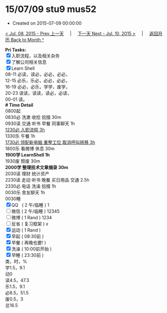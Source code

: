 # 15/07/09 stu9 mus52

- Created on 2015-07-09 00:00:00

[< Jul. 08, 2015 - Prev 上一天](_archived/lifelogs/2015/07/d08.md) &nbsp; &nbsp; | &nbsp; &nbsp; [下一天 Next - Jul. 10, 2015 >](_archived/lifelogs/2015/07/d10.md) &nbsp; &nbsp; |  &nbsp; &nbsp; [返回月历 Back to Month ^](_archived/lifelogs/2015/07/index.md)
<br/><div><b>Pri Tasks:</b></div><div><input checked="true" type="checkbox"/>入职流程，以及相关杂务</div><div><input checked="true" type="checkbox"/>了解公司相关信息</div><div><input checked="true" type="checkbox"/>Learn Shell</div><div>08-11 必读，读必，必必，必必，</div><div>12-15 必乐，乐必，必必，必必，</div><div>16-19 必必，必乐，学学，废学，</div><div>20-23 读读，读读，读必，必读，</div><div>00-01 读。</div><div><b># Time Detail</b></div><div>0800起</div><div>0830必 洗漱 收拾 拾掇 30m</div><div>0930读 交通 听书 早餐 同事聊天 1h</div><div><u>1230必 入职流程 3h</u></div><div>1330乐 午餐 1h</div><div><u>1730必 领配新电脑 重整工位 取消呼叫转移 3h</u></div><div>1800乐 看微博 休息 30m</div><div><b>1900学 LearnShell 1h</b></div><div>1930废 颓废 30m</div><div><b>2000学 整理技术文章摘录 30m</b></div><div>2030读 理财 统计资产</div><div>2230读 走动 听书 晚餐 买日用品 交通 2.5h</div><div>2330必 电话 洗澡 拾掇 1h</div><div>0030乐 舍友聊天 1h</div><div>0030睡</div><div><input checked="true" type="checkbox"/>QQ   ( 2 午/临睡 ) 1</div><div><input type="checkbox"/>微信 ( 2 午/临睡 ) 12345</div><div><input type="checkbox"/>微博 ( 1 Rand ) 1234</div><div><input type="checkbox"/>反省 ( 复习框架 ) x</div><div><input checked="true" type="checkbox"/>运动 ( 1 Rand )</div><div><input checked="true" type="checkbox"/>早起 ( 08:30前 )</div><div><input checked="true" type="checkbox"/>早餐 ( 再晚也要! )</div><div><input checked="true" type="checkbox"/>洗澡 ( 10:00前开始 )</div><div><input checked="true" type="checkbox"/>早睡 ( 23:30前 )</div><div>类，时，%</div><div>学1.5，9.1</div><div>动0</div><div>读4.5，47.3</div><div>乐1.5，9.1</div><div>必8.5，51.5</div><div>废0.5，3</div><div>总16.5</div>
